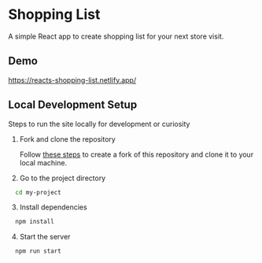 
# Shopping List

A simple React app to create shopping list for your next store visit.

## Demo

https://reacts-shopping-list.netlify.app/

## Local Development Setup

Steps to run the site locally for development or curiosity

1. Fork and clone the repository

   Follow [these steps](https://docs.github.com/en/get-started/quickstart/fork-a-repo) to create a fork of this repository and clone it to your local machine.

3. Go to the project directory

```bash
  cd my-project
```

3. Install dependencies

```bash
  npm install
```

4. Start the server

```bash
  npm run start
```

